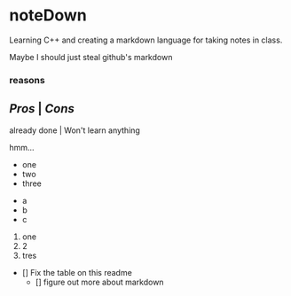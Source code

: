 noteDown
========

Learning C++ and creating a markdown language for taking notes in class.

Maybe I should just steal github's markdown


### reasons
 _Pros_        | _Cons_            
-------------------------------
already done   | Won't learn anything



hmm...

* one
* two
* three

- a
- b
- c

1. one
2. 2
3. tres

- [] Fix the table on this readme
  - [] figure out more about markdown
